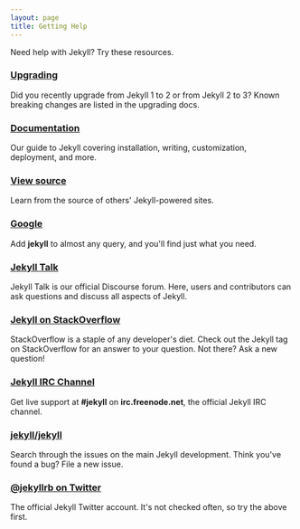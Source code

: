 ```yaml
---
layout: page
title: Getting Help
---
```


Need help with Jekyll? Try these resources.

### [Upgrading](/docs/upgrading/)

Did you recently upgrade from Jekyll 1 to 2 or from Jekyll 2 to 3?
Known breaking changes are listed in the upgrading docs.

### [Documentation](/docs/home/)

Our guide to Jekyll covering installation, writing, customization, deployment, and more.

### [View source](https://github.com/jekyll/jekyll/wiki/sites)

Learn from the source of others' Jekyll-powered sites.

### [Google](https://www.google.com/?q=jekyll)

Add **jekyll** to almost any query, and you'll find just what you need.

### [Jekyll Talk](https://talk.jekyllrb.com/)

Jekyll Talk is our official Discourse forum. Here, users and contributors
can ask questions and discuss all aspects of Jekyll.

### [Jekyll on StackOverflow](https://stackoverflow.com/questions/tagged/jekyll)

StackOverflow is a staple of any developer's diet. Check out the Jekyll tag
on StackOverflow for an answer to your question. Not there? Ask a new
question!

### [Jekyll IRC Channel](irc:irc.freenode.net/jekyll)

Get live support at **#jekyll** on **irc.freenode.net**, the official
Jekyll IRC channel.

### [jekyll/jekyll](https://github.com/jekyll/jekyll/issues)

Search through the issues on the main Jekyll development. Think you've
found a bug? File a new issue.

### [@jekyllrb on Twitter](https://twitter.com/jekyllrb)

The official Jekyll Twitter account. It's not checked often, so try the
above first.
